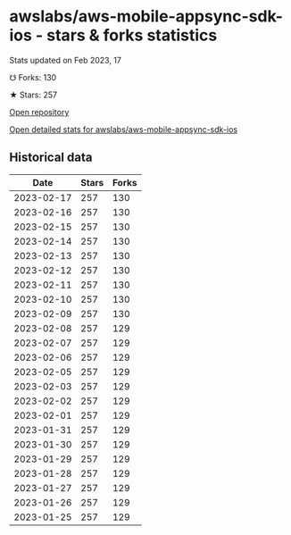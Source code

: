 # awslabs/aws-mobile-appsync-sdk-ios - stars & forks statistics

Stats updated on Feb 2023, 17

☋ Forks: 130

★ Stars: 257

[Open repository](https://github.com/awslabs/aws-mobile-appsync-sdk-ios)

[Open detailed stats for awslabs/aws-mobile-appsync-sdk-ios](https://reviewgithub.com/rep/awslabs/aws-mobile-appsync-sdk-ios)

## Historical data
| Date | Stars | Forks |
|------|-------|-------|
| 2023-02-17 | 257 | 130 | 
| 2023-02-16 | 257 | 130 | 
| 2023-02-15 | 257 | 130 | 
| 2023-02-14 | 257 | 130 | 
| 2023-02-13 | 257 | 130 | 
| 2023-02-12 | 257 | 130 | 
| 2023-02-11 | 257 | 130 | 
| 2023-02-10 | 257 | 130 | 
| 2023-02-09 | 257 | 130 | 
| 2023-02-08 | 257 | 129 | 
| 2023-02-07 | 257 | 129 | 
| 2023-02-06 | 257 | 129 | 
| 2023-02-05 | 257 | 129 | 
| 2023-02-03 | 257 | 129 | 
| 2023-02-02 | 257 | 129 | 
| 2023-02-01 | 257 | 129 | 
| 2023-01-31 | 257 | 129 | 
| 2023-01-30 | 257 | 129 | 
| 2023-01-29 | 257 | 129 | 
| 2023-01-28 | 257 | 129 | 
| 2023-01-27 | 257 | 129 | 
| 2023-01-26 | 257 | 129 | 
| 2023-01-25 | 257 | 129 | 

